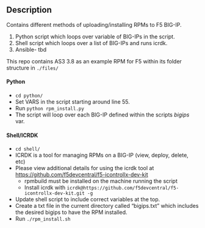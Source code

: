## Description
Contains different methods of uploading/installing RPMs to F5 BIG-IP.

1. Python script which loops over variable of BIG-IPs in the script.
2. Shell script which loops over a list of BIG-IPs and runs icrdk.
3. Ansible- tbd

This repo contains AS3 3.8 as an example RPM for F5 within its folder structure in `./files/`

#### Python

* `cd python/`
* Set VARS in the script starting around line 55.
* Run `python rpm_install.py`
* The script will loop over each BIG-IP defined within the scripts *bigips* var.


#### Shell/ICRDK

* `cd shell/`
* ICRDK is a tool for managing RPMs on a BIG-IP (view, deploy, delete, etc)
* Please view additional details for using the icrdk tool at https://github.com/f5devcentral/f5-icontrollx-dev-kit
  - rpmbuild must be installed on the machine running the script
  - Install icrdk with `icrdk@https://github.com/f5devcentral/f5-icontrollx-dev-kit.git -g`
* Update shell script to include correct variables at the top.
* Create a txt file in the current directory called “bigips.txt” which includes the desired bigips to have the RPM installed.
* Run `./rpm_install.sh`
